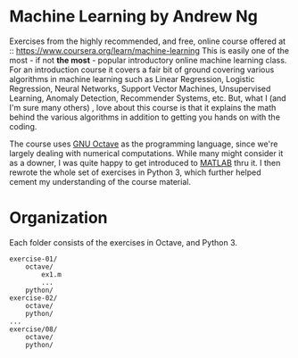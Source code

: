 # Machine Learning by Andrew Ng
Exercises from the highly recommended, and free, online course offered at :: https://www.coursera.org/learn/machine-learning
This is easily one of the most - if not **the most** - popular introductory online machine learning class. For an introduction course it covers a fair bit of ground covering various algorithms in machine learning such as Linear Regression, Logistic Regression, Neural Networks, Support Vector Machines, Unsupervised Learning, Anomaly Detection, Recommender Systems, etc. But, what I (and I'm sure many others) , love about this course is that it explains the math behind the various algorithms in addition to getting you hands on with the coding.

The course uses [GNU Octave](https://www.gnu.org/software/octave/) as the programming language, since we're largely dealing with numerical computations. While many might consider it as a downer, I was quite happy to get introduced to [MATLAB](https://www.mathworks.com/products/matlab.html) thru it. 
I then rewrote the whole set of exercises in Python 3, which further helped cement my understanding of the course material.
 
 
# Organization
Each folder consists of the exercises in Octave, and Python 3.

```buildoutcfg
exercise-01/
    octave/
        ex1.m
        ...
    python/
exercise-02/
    octave/
    python/
...
exercise/08/
    octave/
    python/

```